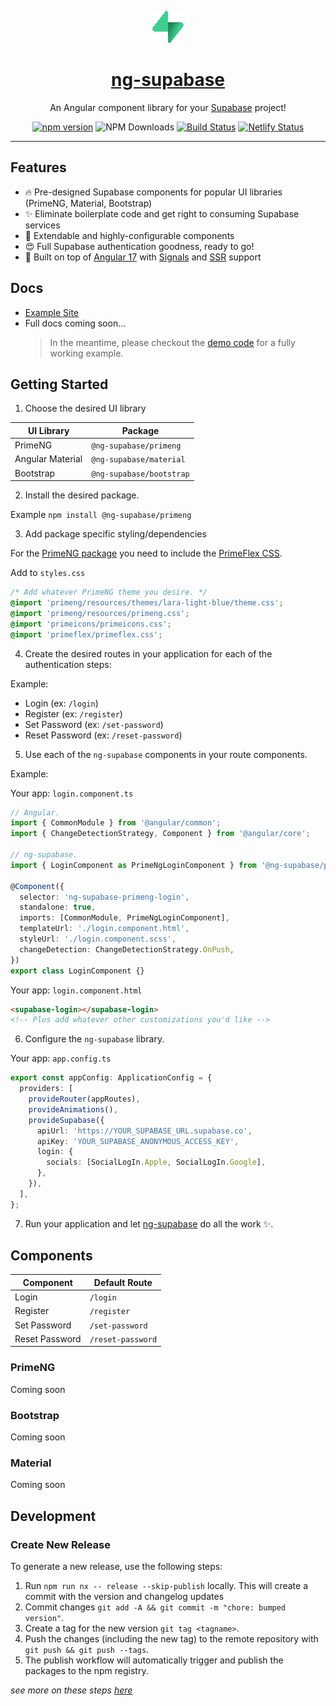 <div align="center">
<p align="center">
  <img src="/apps/demo/src/assets/supabase-logo.png" alt="Logo">
</p>

<a href="https://github.com/rustygreen/ng-supabase">
  <h1 align="center">ng-supabase</h1>
</a>

<p align="center">
  An Angular component library for your <a href="https://supabase.com/" target="_blank">Supabase</a> project!
</p>

[![npm version](https://badge.fury.io/js/@ng-supabase%2Fcore.svg)](https://badge.fury.io/js/@ng-supabase%2Fcore)
![NPM Downloads](https://img.shields.io/npm/dt/%40ng-supabase%2Fcore)
[![Build Status](https://github.com/rustygreen/ng-supabase/actions/workflows/ci.yaml/badge.svg?branch=main)](https://github.com/rustygreen/ng-supabase/actions/workflows/ci.yaml/badge.svg?branch=main)
[![Netlify Status](https://api.netlify.com/api/v1/badges/d6d66504-cf8d-4eed-93d7-8dcbd03ec91d/deploy-status)](https://app.netlify.com/sites/ng-supabase/deploys)

</div>

---

## Features

- 🔥 Pre-designed Supabase components for popular UI libraries (PrimeNG, Material, Bootstrap)
- ✨ Eliminate boilerplate code and get right to consuming Supabase services
- 📝 Extendable and highly-configurable components
- 😍 Full Supabase authentication goodness, ready to go!
- 💪 Built on top of [Angular 17](https://blog.angular.io/introducing-angular-v17-4d7033312e4b) with [Signals](https://angular.io/guide/signals) and [SSR](https://angular.io/guide/ssr) support

## Docs

- [Example Site](https://ng-supabase.netlify.app/)
- Full docs coming soon...
  > In the meantime, please checkout the [demo code](https://github.com/rustygreen/ng-supabase/tree/main/apps/demo) for a fully working example.

## Getting Started

1. Choose the desired UI library

| UI Library       | Package                  |
| ---------------- | ------------------------ |
| PrimeNG          | `@ng-supabase/primeng`   |
| Angular Material | `@ng-supabase/material`  |
| Bootstrap        | `@ng-supabase/bootstrap` |

2. Install the desired package.

Example `npm install @ng-supabase/primeng`

3. Add package specific styling/dependencies

For the [PrimeNG package](https://www.npmjs.com/package/@ng-supabase/primeng) you need to include the [PrimeFlex CSS](https://primeflex.org/).

Add to `styles.css`

```css
/* Add whatever PrimeNG theme you desire. */
@import 'primeng/resources/themes/lara-light-blue/theme.css';
@import 'primeng/resources/primeng.css';
@import 'primeicons/primeicons.css';
@import 'primeflex/primeflex.css';
```

4. Create the desired routes in your application for each of the authentication steps:

Example:

- Login (ex: `/login`)
- Register (ex: `/register`)
- Set Password (ex: `/set-password`)
- Reset Password (ex: `/reset-password`)

5. Use each of the `ng-supabase` components in your route components.

Example:

Your app: `login.component.ts`

```ts
// Angular.
import { CommonModule } from '@angular/common';
import { ChangeDetectionStrategy, Component } from '@angular/core';

// ng-supabase.
import { LoginComponent as PrimeNgLoginComponent } from '@ng-supabase/primeng';

@Component({
  selector: 'ng-supabase-primeng-login',
  standalone: true,
  imports: [CommonModule, PrimeNgLoginComponent],
  templateUrl: './login.component.html',
  styleUrl: './login.component.scss',
  changeDetection: ChangeDetectionStrategy.OnPush,
})
export class LoginComponent {}
```

Your app: `login.component.html`

```html
<supabase-login></supabase-login>
<!-- Plus add whatever other customizations you'd like -->
```

6. Configure the `ng-supabase` library.

Your app: `app.config.ts`

```ts
export const appConfig: ApplicationConfig = {
  providers: [
    provideRouter(appRoutes),
    provideAnimations(),
    provideSupabase({
      apiUrl: 'https://YOUR_SUPABASE_URL.supabase.co',
      apiKey: 'YOUR_SUPABASE_ANONYMOUS_ACCESS_KEY',
      login: {
        socials: [SocialLogIn.Apple, SocialLogIn.Google],
      },
    }),
  ],
};
```

7. Run your application and let [ng-supabase](https://github.com/rustygreen/ng-supabase) do all the work ✨.

## Components

| Component      | Default Route     |
| -------------- | ----------------- |
| Login          | `/login`          |
| Register       | `/register`       |
| Set Password   | `/set-password`   |
| Reset Password | `/reset-password` |

### PrimeNG

Coming soon

### Bootstrap

Coming soon

### Material

Coming soon

## Development

### Create New Release

To generate a new release, use the following steps:

1. Run `npm run nx -- release --skip-publish` locally. This will create a commit with the version and changelog updates
2. Commit changes `git add -A && git commit -m "chore: bumped version"`.
3. Create a tag for the new version `git tag <tagname>`.
4. Push the changes (including the new tag) to the remote repository with `git push && git push --tags`.
5. The publish workflow will automatically trigger and publish the packages to the npm registry.

_see more on these steps [here](https://nx.dev/recipes/nx-release/publish-in-ci-cd)_
